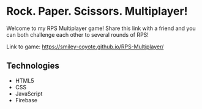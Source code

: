 # Rock. Paper. Scissors. Multiplayer!

Welcome to my RPS Multiplayer game! Share this link with a friend and you can
both challenge each other to several rounds of RPS!

Link to game:
https://smiley-coyote.github.io/RPS-Multiplayer/

## Technologies
* HTML5
* CSS
* JavaScript
* Firebase

